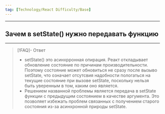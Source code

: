 ```yaml
---
tag: [Technology/React Difficulty/Base]
---
```

----
## Зачем в setState() нужно передавать функцию
----
> [!FAQ]- Ответ
> - setState() это асинхрронная опирация. Реакт откладывает обновление состояние по причинам производительности. Поэтому состояние может обновиться не сразу после вызыво setState, что означает отсутсвия надобности пологаться на текущие состояние при вызове setState, поскольку нельзя быть уверенным в том, каким оно является. 
> - Решением названной проблемы является передача в setState функции с предыдущим состоянием в качестве аргумента. Это позволяет избежать проблем связанных с получением старого состояния из-за асинхронной природы setState.